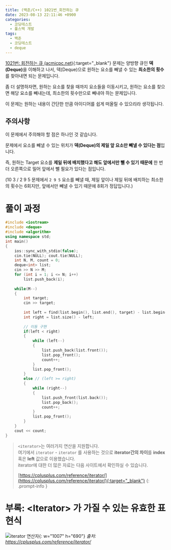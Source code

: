 ```yaml
---
title: (백준/C++) 1021번_회전하는 큐
date: 2023-08-13 22:11:46 +0900
categories:
  - 코딩테스트
  - 풀스택 개발
tags:
  - 백준
  - 코딩테스트
  - deque
---
```


[1021번: 회전하는 큐 (acmicpc.net)](https://www.acmicpc.net/problem/1021){:target="_blank"} 문제는 양방향 큐인 <span class="keyword">**덱(Deque)**</span>을 이해하고 나서, 덱(Deque)으로 원하는 요소를 빼낼 수 있는 **최소한의 횟수**를 찾아내면 되는 문제입니다.

좀 더 설명하자면, 원하는 요소를 찾을 때까지 요소들을 이동시키고, 원하는 요소를 찾으면 해당 요소를 빼내는데, 최소한의 횟수만으로 빼내야 하는 문제입니다.

이 문제는 원하는 내용이 간단한 만큼 아이디어를 쉽게 떠올릴 수 있으리라 생각됩니다.


## 주의사항

이 문제에서 주의해야 할 점은 하나인 것 같습니다.

문제에서 요소를 빼낼 수 있는 위치가 **덱(Deque)의 제일 앞 요소만 빼낼 수 있다는 점**입니다.

즉, 원하는 Target 요소를 **제일 뒤에 배치했다고 해도 앞에서만 뺄 수 있기 때문에** 한 번 더 오른쪽으로 밀어 앞에서 뺄 필요가 있다는 점입니다.

(10 3 / 2 9 5 문제에서 `2 9 5` 요소를 빼낼 때, 제일 앞이나 제일 뒤에 배치하는 최소한의 횟수는 6회지만, 앞에서만 빼낼 수 있기 때문에 8회가 정답입니다.)


# 풀이 과정

```cpp
#include <iostream>
#include <deque>
#include <algorithm>
using namespace std;
int main()
{
    ios::sync_with_stdio(false);
    cin.tie(NULL); cout.tie(NULL);
    int N, M, count = 0;
    deque<int> list;
    cin >> N >> M;
    for (int i = 1; i <= N; i++)
        list.push_back(i);
 
    while(M--)
    {
        int target;
        cin >> target;
 
        int left = find(list.begin(), list.end(), target) - list.begin(); // 원하는 값 위치 찾기
        int right = list.size() - left;
 
        // 이동 구현
        if(left < right)
        {
            while (left--)
            {
                list.push_back(list.front());
                list.pop_front();
                count++;
            }
            list.pop_front();
        }
        else // (left >= right)
        {
            while (right--)
            {
                list.push_front(list.back());
                list.pop_back();
                count++;
            }
            list.pop_front();
        }
    }
    cout << count;
}
```

> `<iterator>`는 여러가지 연산을 지원합니다. <br>
> 여기에서 `iterator` - `iterator` 를 사용하는 것으로 **iterator간의 차이**를 **index** 혹은 **left** 값으로 이용했습니다. <br>
> iterator에 대한 더 많은 자료는 다음 사이트에서 확인하실 수 있습니다.
> 
>[https://cplusplus.com/reference/iterator/](https://cplusplus.com/reference/iterator/){:target="_blank"}
{: .prompt-info }

 

# 부록: \<Iterator\> 가 가질 수 있는 유효한 표현식
![iterator 연산자](https://i.postimg.cc/h4m9v4mK/iterator.png){: w="1007" h="690"}
_출처: https://cplusplus.com/reference/iterator/_